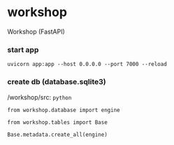 # workshop
Workshop (FastAPI)

### start app
```uvicorn app:app --host 0.0.0.0 --port 7000 --reload```

### create db (database.sqlite3)
/workshop/src:
```python```

```from workshop.database import engine```

```from workshop.tables import Base```

```Base.metadata.create_all(engine)```